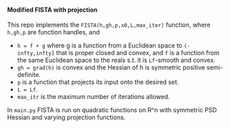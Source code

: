 #### Modified FISTA with projection

This repo implements the `FISTA(h,gh,p,x0,L,max_iter)` function, where `h,gh,p` are function handles, and
- `h = f + g` where g is a function from a Euclidean space to `(-infty,infty]` that is proper closed and convex, and `f` is a function from the same Euclidean space to the reals s.t. it is `Lf`-smooth and convex.
- `gh = grad(h)` is convex and the Hessian of h is symmetric positive semi-definite.
- `p` is a function that projects its input onto the desired set.
- `L = Lf`.
- `max_itr` is the maximum number of iterations allowed.

In `main.py` FISTA is run on quadratic functions on R^n with symmetric PSD Hessian and varying projection functions.
